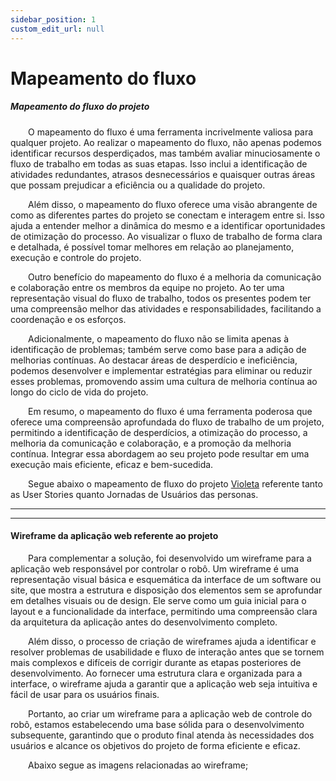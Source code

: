 ```yaml
---
sidebar_position: 1
custom_edit_url: null
---
```


# Mapeamento do fluxo

##### Mapeamento do fluxo do projeto

&emsp;&emsp;O mapeamento do fluxo é uma ferramenta incrivelmente valiosa para qualquer projeto. Ao realizar o mapeamento do fluxo, não apenas podemos identificar recursos desperdiçados, mas também avaliar minuciosamente o fluxo de trabalho em todas as suas etapas. Isso inclui a identificação de atividades redundantes, atrasos desnecessários e quaisquer outras áreas que possam prejudicar a eficiência ou a qualidade do projeto.

&emsp;&emsp;Além disso, o mapeamento do fluxo oferece uma visão abrangente de como as diferentes partes do projeto se conectam e interagem entre si. Isso ajuda a entender melhor a dinâmica do mesmo e a identificar oportunidades de otimização do processo. Ao visualizar o fluxo de trabalho de forma clara e detalhada, é possível tomar melhores em relação ao planejamento, execução e controle do projeto.

&emsp;&emsp;Outro benefício do mapeamento do fluxo é a melhoria da comunicação e colaboração entre os membros da equipe no projeto. Ao ter uma representação visual do fluxo de trabalho, todos os presentes podem ter uma compreensão melhor das atividades e responsabilidades, facilitando a coordenação e os esforços.

&emsp;&emsp;Adicionalmente, o mapeamento do fluxo não se limita apenas à identificação de problemas; também serve como base para a adição de melhorias contínuas. Ao destacar áreas de desperdício e ineficiência, podemos desenvolver e implementar estratégias para eliminar ou reduzir esses problemas, promovendo assim uma cultura de melhoria contínua ao longo do ciclo de vida do projeto.

&emsp;&emsp;Em resumo, o mapeamento do fluxo é uma ferramenta poderosa que oferece uma compreensão aprofundada do fluxo de trabalho de um projeto, permitindo a identificação de desperdícios, a otimização do processo, a melhoria da comunicação e colaboração, e a promoção da melhoria contínua. Integrar essa abordagem ao seu projeto pode resultar em uma execução mais eficiente, eficaz e bem-sucedida.

&emsp;&emsp;Segue abaixo o mapeamento de fluxo do projeto [Violeta](https://inteli-college.github.io/2024-T0008-EC05-G03/) referente tanto as User Stories quanto Jornadas de Usuários das personas. 

---

---

#### Wireframe da aplicação web referente ao projeto

&emsp;&emsp;Para complementar a solução, foi desenvolvido um wireframe para a aplicação web responsável por controlar o robô. Um wireframe é uma representação visual básica e esquemática da interface de um software ou site, que mostra a estrutura e disposição dos elementos sem se aprofundar em detalhes visuais ou de design. Ele serve como um guia inicial para o layout e a funcionalidade da interface, permitindo uma compreensão clara da arquitetura da aplicação antes do desenvolvimento completo.

&emsp;&emsp;Além disso, o processo de criação de wireframes ajuda a identificar e resolver problemas de usabilidade e fluxo de interação antes que se tornem mais complexos e difíceis de corrigir durante as etapas posteriores de desenvolvimento. Ao fornecer uma estrutura clara e organizada para a interface, o wireframe ajuda a garantir que a aplicação web seja intuitiva e fácil de usar para os usuários finais.

&emsp;&emsp;Portanto, ao criar um wireframe para a aplicação web de controle do robô, estamos estabelecendo uma base sólida para o desenvolvimento subsequente, garantindo que o produto final atenda às necessidades dos usuários e alcance os objetivos do projeto de forma eficiente e eficaz.

&emsp;&emsp;Abaixo segue as imagens relacionadas ao wireframe;